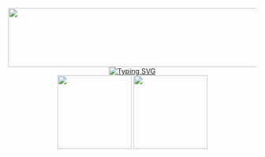 <div align="center">
<a href="https://github.com/devxb/gitanimals">
  <img
    src="https://render.gitanimals.org/lines/ks00919"
    width="1000"
    height="120"
  />
</a>
  <a href="https://git.io/typing-svg"><img src="https://readme-typing-svg.demolab.com?font=Fira+Code&pause=1000&color=14213D&random=false&width=435&lines=Hi!+I'm+Minju+Kim+%3A)" alt="Typing SVG" /></a>
  <div>
  </a>
  <img
    src="https://github-readme-stats.vercel.app/api?username=ks00919&show_icons=true&theme=graywhite"
    height="150"
  />
    <img
      src="http://mazassumnida.wtf/api/v2/generate_badge?boj=algostudyy"
      height="150"
      />
</div>
</div>
